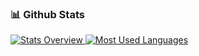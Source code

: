 ### 📊 Github Stats
<a href='https://github.com/solarmove/github-stats-transparent'>
  
![Stats Overview](https://raw.githubusercontent.com/solarmove/github-stats-transparent/output/generated/overview.svg)
![Most Used Languages](https://raw.githubusercontent.com/solarmove/github-stats-transparent/output/generated/languages.svg)

</a>
